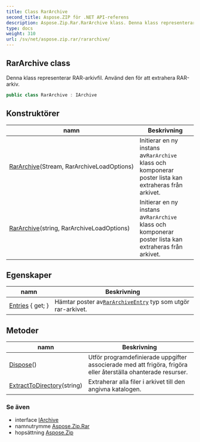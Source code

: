 ```yaml
---
title: Class RarArchive
second_title: Aspose.ZIP för .NET API-referens
description: Aspose.Zip.Rar.RarArchive klass. Denna klass representerar RARarkivfil. Använd den för att extrahera RARarkiv.
type: docs
weight: 310
url: /sv/net/aspose.zip.rar/rararchive/
---
```

## RarArchive class

Denna klass representerar RAR-arkivfil. Använd den för att extrahera RAR-arkiv.

```csharp
public class RarArchive : IArchive
```

## Konstruktörer

| namn | Beskrivning |
| --- | --- |
| [RarArchive](rararchive/#constructor)(Stream, RarArchiveLoadOptions) | Initierar en ny instans av`RarArchive` klass och komponerar poster lista kan extraheras från arkivet. |
| [RarArchive](rararchive/#constructor_1)(string, RarArchiveLoadOptions) | Initierar en ny instans av`RarArchive` klass och komponerar poster lista kan extraheras från arkivet. |

## Egenskaper

| namn | Beskrivning |
| --- | --- |
| [Entries](../../aspose.zip.rar/rararchive/entries/) { get; } | Hämtar poster av[`RarArchiveEntry`](../rararchiveentry/) typ som utgör rar-arkivet. |

## Metoder

| namn | Beskrivning |
| --- | --- |
| [Dispose](../../aspose.zip.rar/rararchive/dispose/)() | Utför programdefinierade uppgifter associerade med att frigöra, frigöra eller återställa ohanterade resurser. |
| [ExtractToDirectory](../../aspose.zip.rar/rararchive/extracttodirectory/#extracttodirectory)(string) | Extraherar alla filer i arkivet till den angivna katalogen. |

### Se även

* interface [IArchive](../../aspose.zip/iarchive/)
* namnutrymme [Aspose.Zip.Rar](../../aspose.zip.rar/)
* hopsättning [Aspose.Zip](../../)


